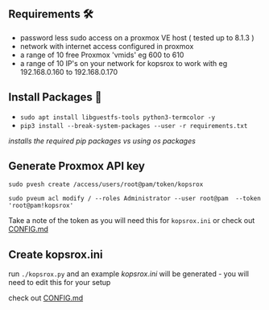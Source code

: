 ## Requirements :hammer_and_wrench:

- password less sudo access on a proxmox VE host  ( tested up to 8.1.3 ) 
- network with internet access configured in proxmox
- a range of 10 free Proxmox 'vmids' eg 600 to 610
- a range of 10 IP's on your network for kopsrox to work with eg 192.168.0.160 to 192.168.0.170

## Install Packages :bricks:

- `sudo apt install libguestfs-tools python3-termcolor -y`
- `pip3 install --break-system-packages --user -r requirements.txt`

_installs the required pip packages vs using os packages_

## Generate Proxmox API key

`sudo pvesh create /access/users/root@pam/token/kopsrox`

`sudo pveum acl modify / --roles Administrator --user root@pam  --token 'root@pam!kopsrox'`

Take a note of the token as you will need this for `kopsrox.ini` or check out [CONFIG.md](CONFIG.md)

## Create kopsrox.ini

run `./kopsrox.py` and an example _kopsrox.ini_ will be generated - you will need to edit this for your setup

check out [CONFIG.md](CONFIG.md)
